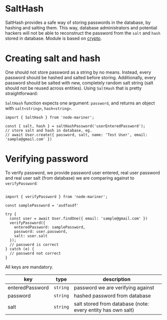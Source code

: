 # SaltHash

SaltHash provides a safe way of storing passwords in the database, by hashing and salting them.
This way, database administrators and potential hackers will not be able to reconstruct the password
from the `salt` and `hash` stored in database. Module is based on [crypto](https://nodejs.org/api/crypto.html).

# Creating salt and hash

One should not store password as a string by no means. Instead, every password 
should be hashed and salted before storing. Additionally, every password should be salted with
new, completely random salt string (salt should not be reused across entities). Using `SaltHash` that is pretty straightforward:

`SaltHash` function expects one argument: `password`, and returns an object with `salt<string>`, `hash<string>`.

```
import { SaltHash } from 'node-mariner';

const { salt, hash } = saltHashPassword('userEnteredPassword');
// store salt and hash in database, eg.
// await User.create({ password, salt, name: 'Test User', email: 'sample@gmail.com' })
```


# Verifying password

To verify password, we provide password user entered, real user password and real user salt (from database)
we are comparing against to `verifyPassword`:

```

import { verifyPassword } from 'node-mariner';

const samplePassword = 'asdfasdf'

try {
  const user = await User.findOne({ email: 'sample@gmail.com' })
  verifyPassword({
    enteredPassword: samplePassword,
    password: user.password,
    salt: user.salt
  });
  // password is correct
} catch (e) {
  // password not correct
}
```

All keys are mandatory.

| key                | type     | description                                                                                   |
| -------------------|----------|-----------------------------------------------------------------------------------------------|
| enteredPassword    | `string` | password we are verifying against                                                             |
| password           | `string` | hashed password from database                                                                 |
| salt               | `string` | salt stored from database (note: every entity has own salt)                                   |


